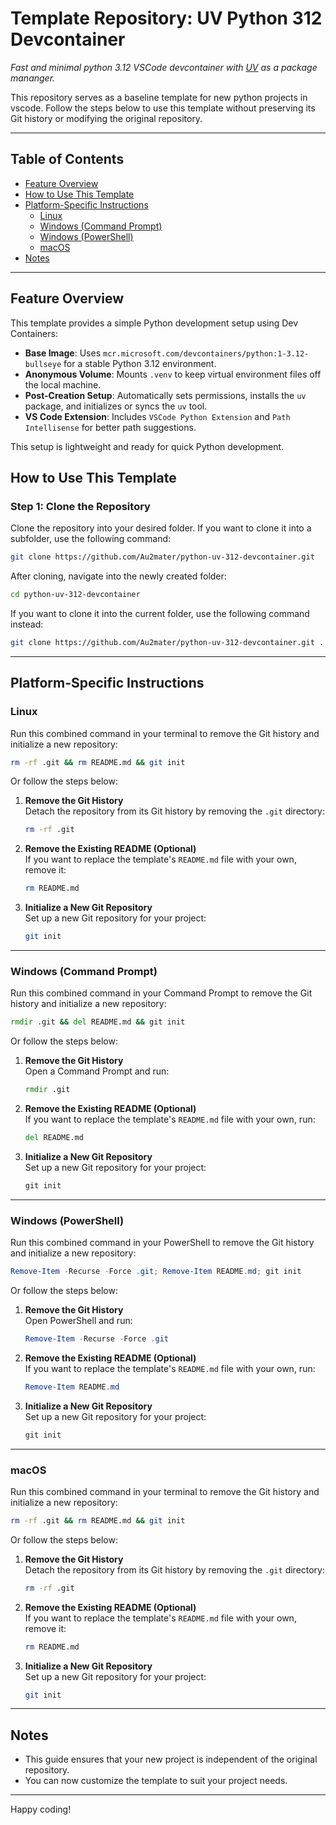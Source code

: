 # Template Repository: UV Python 312 Devcontainer
_Fast and minimal python 3.12 VSCode devcontainer with [UV](https://docs.astral.sh/uv/) as a package mananger._  

This repository serves as a baseline template for new python projects in vscode.
Follow the steps below to use this template without preserving its Git history or modifying the original repository.

---

## Table of Contents
- [Feature Overview](#feature-overview)
- [How to Use This Template](#how-to-use-this-template)
- [Platform-Specific Instructions](#platform-specific-instructions)
  - [Linux](#linux)
  - [Windows (Command Prompt)](#windows-command-prompt)
  - [Windows (PowerShell)](#windows-powershell)
  - [macOS](#macos)
- [Notes](#notes)

---
## Feature Overview

This template provides a simple Python development setup using Dev Containers:

- **Base Image**: Uses `mcr.microsoft.com/devcontainers/python:1-3.12-bullseye` for a stable Python 3.12 environment.
- **Anonymous Volume**: Mounts `.venv` to keep virtual environment files off the local machine.
- **Post-Creation Setup**: Automatically sets permissions, installs the `uv` package, and initializes or syncs the `uv` tool.
- **VS Code Extension**: Includes `VSCode Python Extension` and `Path Intellisense` for better path suggestions.

This setup is lightweight and ready for quick Python development.

## How to Use This Template

### Step 1: Clone the Repository
Clone the repository into your desired folder. If you want to clone it into a subfolder, use the following command:

```bash
git clone https://github.com/Au2mater/python-uv-312-devcontainer.git
```

After cloning, navigate into the newly created folder:
```bash
cd python-uv-312-devcontainer
```

If you want to clone it into the current folder, use the following command instead:

```bash
git clone https://github.com/Au2mater/python-uv-312-devcontainer.git .
```

---

## Platform-Specific Instructions

### **Linux**
Run this combined command in your terminal to remove the Git history and initialize a new repository:
```bash
rm -rf .git && rm README.md && git init
```
Or follow the steps below:

1. **Remove the Git History**  
   Detach the repository from its Git history by removing the `.git` directory:
   ```bash
   rm -rf .git
   ```

2. **Remove the Existing README (Optional)**  
   If you want to replace the template's `README.md` file with your own, remove it:
   ```bash
   rm README.md
   ```

3. **Initialize a New Git Repository**  
   Set up a new Git repository for your project:
   ```bash
   git init
   ```

---

### **Windows (Command Prompt)**
Run this combined command in your Command Prompt to remove the Git history and initialize a new repository:
```cmd
rmdir .git && del README.md && git init
```
Or follow the steps below:
1. **Remove the Git History**  
   Open a Command Prompt and run:
   ```cmd
   rmdir .git
   ```

2. **Remove the Existing README (Optional)**  
   If you want to replace the template's `README.md` file with your own, run:
   ```cmd
   del README.md
   ```

3. **Initialize a New Git Repository**  
   Set up a new Git repository for your project:
   ```cmd
   git init
   ```

---

### **Windows (PowerShell)**
Run this combined command in your PowerShell to remove the Git history and initialize a new repository:
```powershell
Remove-Item -Recurse -Force .git; Remove-Item README.md; git init
```
Or follow the steps below:

1. **Remove the Git History**  
   Open PowerShell and run:
   ```powershell
   Remove-Item -Recurse -Force .git
   ```

2. **Remove the Existing README (Optional)**  
   If you want to replace the template's `README.md` file with your own, run:
   ```powershell
   Remove-Item README.md
   ```

3. **Initialize a New Git Repository**  
   Set up a new Git repository for your project:
   ```powershell
   git init
   ```

---

### **macOS**
Run this combined command in your terminal to remove the Git history and initialize a new repository:
```bash
rm -rf .git && rm README.md && git init
```
Or follow the steps below:

1. **Remove the Git History**  
   Detach the repository from its Git history by removing the `.git` directory:
   ```bash
   rm -rf .git
   ```

2. **Remove the Existing README (Optional)**  
   If you want to replace the template's `README.md` file with your own, remove it:
   ```bash
   rm README.md
   ```

3. **Initialize a New Git Repository**  
   Set up a new Git repository for your project:
   ```bash
   git init
   ```

---

## Notes
- This guide ensures that your new project is independent of the original repository.
- You can now customize the template to suit your project needs.

---

Happy coding!

